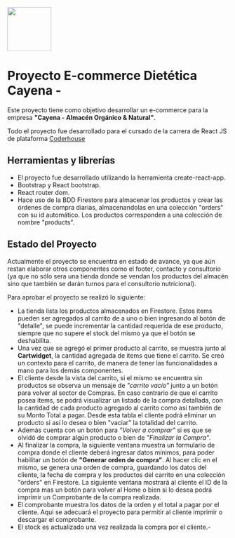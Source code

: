 <img src="images/Logo/logoCayena.jpg" width= "100px">

# Proyecto E-commerce Dietética Cayena - 

Este proyecto tiene como objetivo desarrollar un e-commerce para la empresa **"Cayena - Almacén Orgánico & Natural"**.

Todo el proyecto fue desarrollado para el cursado de la carrera de React JS de plataforma [Coderhouse](https://plataforma.coderhouse.com/cursos)

## Herramientas y librerías

- El proyecto fue desarrollado utilizando la herramienta create-react-app.
- Bootstrap y React bootstrap.
- React router dom.
- Hace uso de la BDD Firestore para almacenar los productos y crear las órdenes de compra diarias, almacenandolas en una colección "orders" con su id automático. Los productos corresponden a una colección de nombre "products".

## Estado del Proyecto

Actualmente el proyecto se encuentra en estado de avance, ya que aún restan elaborar otros componentes como el footer, contacto y consultorio (ya que no sólo sera una tienda donde se vendan los productos del almacén sino que también se darán turnos para el consultorio nutricional).

Para aprobar el proyecto se realizó lo siguiente:

- La tienda lista los productos almacenados en Firestore. Estos items pueden ser agregados al carrito de a uno o bien ingresando al botón de "detalle", se puede incrementar la cantidad requerida de ese producto, siempre que no supere el stock del mismo ya que el botón se deshabilita.
- Una vez que se agregó el primer producto al carrito, se muestra junto al **Cartwidget**, la cantidad agregada de items que tiene el carrito. Se creó un contexto para el carrito, de manera de tener las funcionalidades a mano para los demás componentes.
- El cliente desde la vista del carrito, si el mismo se encuentra sin productos se observa un mensaje de *"carrito vacío"* junto a un botón para volver al sector de Compras. En caso contrario de que el carrito posea items, se podrá visualizar un listado de la compra detallada, con la cantidad de cada producto agregado al carrito como así también de su Monto Total a pagar. Desde esta tabla el cliente podrá eliminar un producto si así lo desea o bien "vaciar" la totalidad del carrito.
- Además cuenta con un botón para *"Volver a comprar"* si es que se olvidó de comprar algún producto o bien de *"Finalizar la Compra"*.
- Al finalizar la compra, la siguiente ventana muestra un formulario de compra donde el cliente deberá ingresar datos mínimos, para poder habilitar un botón de **"Generar orden de compra"**. Al hacer clic en el mismo, se genera una orden de compra, guardando los datos del cliente, la fecha de compra y los productos del carrito en una colección "orders" en Firestore. La siguiente ventana mostrará al cliente el ID de la compra mas un botón para volver al Home o bien si lo desea podrá imprimir un Comprobante de la compra realizada. 
- El comprobante muestra los datos de la orden y el total a pagar por el cliente. Aqui se adecuará el proyecto para permitir al cliente imprimir o descargar el comprobante.
- El stock es actualizado una vez realizada la compra por el cliente.-

